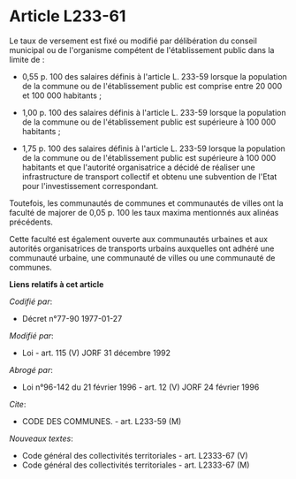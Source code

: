 # Article L233-61

Le taux de versement est fixé ou modifié par délibération du conseil municipal ou de l'organisme compétent de l'établissement
public dans la limite de :

- 0,55 p. 100 des salaires définis à l'article L. 233-59 lorsque la population de la commune ou de l'établissement public est
comprise entre 20 000 et 100 000 habitants ;

- 1,00 p. 100 des salaires définis à l'article L. 233-59 lorsque la population de la commune ou de l'établissement public est
supérieure à 100 000 habitants ;

- 1,75 p. 100 des salaires définis à l'article L. 233-59 lorsque la population de la commune ou de l'établissement public est
supérieure à 100 000 habitants et que l'autorité organisatrice a décidé de réaliser une infrastructure de transport collectif
et obtenu une subvention de l'Etat pour l'investissement correspondant.

Toutefois, les communautés de communes et communautés de villes ont la faculté de majorer de 0,05 p. 100 les taux maxima
mentionnés aux alinéas précédents.

Cette faculté est également ouverte aux communautés urbaines et aux autorités organisatrices de transports urbains auxquelles
ont adhéré une communauté urbaine, une communauté de villes ou une communauté de communes.

**Liens relatifs à cet article**

_Codifié par_:

  - Décret n°77-90 1977-01-27

_Modifié par_:

  - Loi - art. 115 (V) JORF 31 décembre 1992

_Abrogé par_:

  - Loi n°96-142 du 21 février 1996 - art. 12 (V) JORF 24 février 1996

_Cite_:

  - CODE DES COMMUNES. - art. L233-59 (M)

_Nouveaux textes_:

  - Code général des collectivités territoriales - art. L2333-67 (V)
  - Code général des collectivités territoriales - art. L2333-67 (M)
